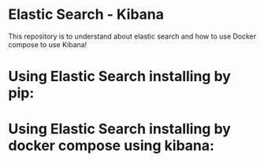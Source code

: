 # Elastic Search - Kibana
This repository is to understand about elastic search and how to use Docker compose to use Kibana!

# Using Elastic Search installing by pip:

# Using Elastic Search installing by docker compose using kibana:
